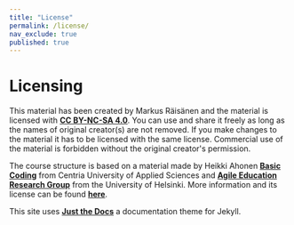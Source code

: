 ```yaml
---
title: "License"
permalink: /license/
nav_exclude: true
published: true
---
```


# Licensing

This material has been created by Markus Räisänen and the material is licensed with [**CC BY-NC-SA 4.0**](https://creativecommons.org/licenses/by-nc-sa/4.0/deed). You can use and share it freely as long as the names of original creator(s) are not removed. If you make changes to the material it has to be licensed with the same license. Commercial use of the material is forbidden without the original creator's permission.

The course structure is based on a material made by Heikki Ahonen [**Basic Coding**](https://centria.github.io/basic-coding/) from Centria University of Applied Sciences and [**Agile Education Research Group**](https://www.helsinki.fi/en/researchgroups/data-driven-education) from the University of Helsinki. More information and its license can be found [**here**](https://ohjelmointi-19.mooc.fi/credits).

This site uses [**Just the Docs**](https://github.com/pmarsceill/just-the-docs) a documentation theme for Jekyll.
